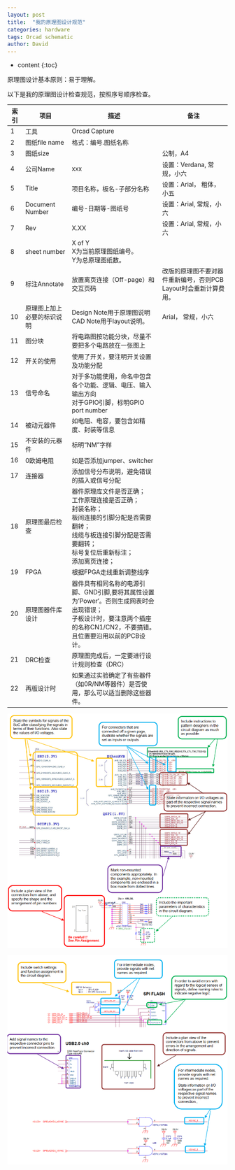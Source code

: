 ```yaml
---
layout: post
title:  "我的原理图设计规范"
categories: hardware
tags: Orcad schematic
author: David
---
```


* content
{:toc}

原理图设计基本原则：易于理解。

以下是我的原理图设计检查规范，按照序号顺序检查。

| 索引 | 项目 | 描述 | 备注 |
|---|---|---|---|
| 1 | 工具 | Orcad Capture |  |
| 2 | 图纸file name | 格式：编号.图纸名称 |  |
| 3 | 图纸size | | 公制，A4 |
| 4 | 公司Name | xxx | 设置：Verdana, 常规，小六 |
| 5 | Title | 项目名称，板名-子部分名称 | 设置：Arial， 粗体，小五 |
| 6 | Document Number | 编号-日期等-图纸号 | 设置：Arial, 常规，小六 |
| 7 | Rev | X.XX | 设置：Arial, 常规，小六 |
| 8 | sheet number | X of Y <br> X为当前原理图纸编号。<br> Y为总原理图纸数。 |  |
| 9 | 标注Annotate | 放置离页连接（Off-page）和交互页码 | 改版的原理图不要对器件重新编号，否则PCB Layout时会重新计算费用。|
| 10 | 原理图上加上必要的标识说明 | Design Note用于原理图说明 <br>CAD Note用于layout说明。| Arial， 常规，小六 |
| 11 | 图分块 | 将电路图按功能分块，尽量不要把多个电路放在一张图上 |  |
| 12 | 开关的使用 | 使用了开关，要注明开关设置及功能分配 |  |
| 13 | 信号命名 | 对于多功能使用，命名中包含各个功能、逻辑、电压、输入输出方向<br>对于GPIO引脚，标明GPIO port number |  |
| 14 | 被动元器件 | 如电阻、电容，要包含如精度、封装等信息 |  |
| 15 | 不安装的元器件 | 标明“NM”字样 |  |
| 16 | 0欧姆电阻 | 如是否添加jumper、switcher |  |
| 17 | 连接器 | 添加信号分布说明，避免错误的插入或信号分配 |  |
| 18 | 原理图最后检查 | 器件原理库文件是否正确； <br>工作原理连接是否正确； <br> 封装名称； <br> 板间连接的引脚分配是否需要翻转； <br>线缆与板连接引脚分配是否需要翻转； <br>标号复位后重新标注； <br>添加离页连接； |  |
| 19 | FPGA | 根据FPGA走线重新调整线序 |  |
| 20 | 原理图器件库设计 | 器件具有相同名称的电源引脚、GND引脚,要将其属性设置为’Power‘。否则生成网表时会出现错误；<br> 子板设计时，要注意两个插座的名称CN1/CN2，不要搞错。且位置要沿用以前的PCB设计。|  |
| 21 | DRC检查 | 原理图完成后，一定要进行设计规则检查（DRC） |  |
| 22 | 再版设计时 | 如果通过实验确定了有些器件（如0R/NM等器件）是否使用，那么可以适当删除这些器件。|  |


![原理图设计注意点-1](https://github.com/titron/titron.github.io/raw/master/img/2019-10-18-schematic_1.png)

![原理图设计注意点-2](https://github.com/titron/titron.github.io/raw/master/img/2019-10-18-schematic_2.png)